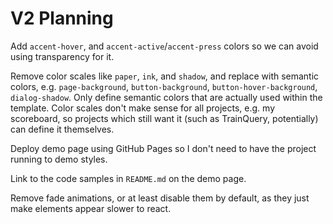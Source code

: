 # V2 Planning

Add `accent-hover`, and `accent-active`/`accent-press` colors so we can avoid using transparency for it.

Remove color scales like `paper`, `ink`, and `shadow`, and replace with semantic colors, e.g. `page-background`, `button-background`, `button-hover-background`, `dialog-shadow`. Only define semantic colors that are actually used within the template. Color scales don't make sense for all projects, e.g. my scoreboard, so projects which still want it (such as TrainQuery, potentially) can define it themselves.

Deploy demo page using GitHub Pages so I don't need to have the project running to demo styles. 

Link to the code samples in `README.md` on the demo page.

Remove fade animations, or at least disable them by default, as they just make elements appear slower to react.
